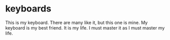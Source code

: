 # keyboards
This is my keyboard. There are many like it, but this one is mine. My keyboard is my best friend. It is my life. I must master it as I must master my life.
